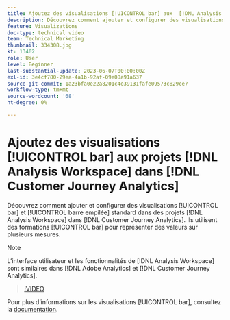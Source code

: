 ```yaml
---
title: Ajoutez des visualisations [!UICONTROL bar] aux  [!DNL Analysis Workspace] projets
description: Découvrez comment ajouter et configurer des visualisations [!UICONTROL bar] et [!UICONTROL barre empilée] standard pour [!DNL Analysis Workspace] projets dans [!DNL Customer Journey Analytics].
feature: Visualizations
doc-type: technical video
team: Technical Marketing
thumbnail: 334308.jpg
kt: 13402
role: User
level: Beginner
last-substantial-update: 2023-06-07T00:00:00Z
exl-id: 3e4cf780-29ea-4a1b-92af-09e08a91a637
source-git-commit: 1a23bfa0e22a8201c4e39131fafe09573c829ce7
workflow-type: tm+mt
source-wordcount: '68'
ht-degree: 0%

---
```


# Ajoutez des visualisations [!UICONTROL bar] aux projets [!DNL Analysis Workspace] dans [!DNL Customer Journey Analytics]

Découvrez comment ajouter et configurer des visualisations [!UICONTROL bar] et [!UICONTROL barre empilée] standard dans des projets [!DNL Analysis Workspace] dans [!DNL Customer Journey Analytics]. Ils utilisent des formations [!UICONTROL bar] pour représenter des valeurs sur plusieurs mesures.

>[!NOTE]
>
>L’interface utilisateur et les fonctionnalités de [!DNL Analysis Workspace] sont similaires dans [!DNL Adobe Analytics] et [!DNL Customer Journey Analytics].

>[!VIDEO](https://video.tv.adobe.com/v/334308/?quality=12&learn=on)

Pour plus d’informations sur les visualisations [!UICONTROL bar], consultez la [documentation](https://experienceleague.adobe.com/docs/analytics-platform/using/cja-workspace/visualizations/bar.html?lang=fr).
